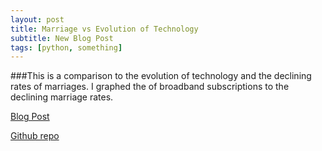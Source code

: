 ```yaml
---
layout: post
title: Marriage vs Evolution of Technology
subtitle: New Blog Post
tags: [python, something]
---
```

###This is a comparison to the evolution of technology and the declining rates of marriages. I graphed the of broadband subscriptions to the declining marriage rates. 

[Blog Post](https://medium.com/@jordanhensiek3d/marriage-vs-technology-6dd81be9aaba?sk=89786b625fcaaef465322737f4a16a29)

[Github repo](https://github.com/FancyFun/FancyFun/blob/master/PROJECT.ipynb)
